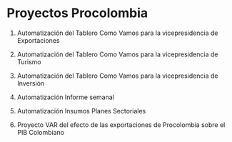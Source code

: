 # Proyectos Procolombia

1. Automatización del Tablero Como Vamos para la vicepresidencia de Exportaciones

2. Automatización del Tablero Como Vamos para la vicepresidencia de Turismo

3. Automatización del Tablero Como Vamos para la vicepresidencia de Inversión

4. Automatización Informe semanal

5. Automatización Insumos Planes Sectoriales

6. Proyecto VAR del efecto de las exportaciones de Procolombia sobre el PIB Colombiano

